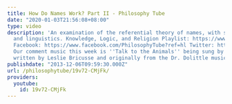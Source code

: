 ```yaml
---
title: How Do Names Work? Part II - Philosophy Tube
date: "2020-01-03T21:56:08+08:00"
type: video
description: 'An examination of the referential theory of names, with some philosophy
  and linguistics. Knowledge, Logic, and Religion Playlist: https://www.youtube.com/playlist?list=PLvoAL-KSZ32fRrlUcuezyvR80Ec6qHUz_
  Facebook: https://www.facebook.com/PhilosophyTube?ref=hl Twitter: https://twitter.com/PhilosophyTube
  Our comment music this week is ''Talk to the Animals'' being sung by Bobby Darin,
  written by Leslie Bricusse and originally from the Dr. Dolittle musical.'
publishdate: "2013-12-06T09:59:30.000Z"
url: /philosophytube/19v72-CMjFk/
providers:
  youtube:
    id: 19v72-CMjFk
---
```

